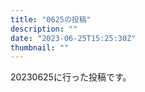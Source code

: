 ```yaml
---
title: "0625の投稿"
description: ""
date: "2023-06-25T15:25:30Z"
thumbnail: ""
---
```

20230625に行った投稿です。
<!--more-->
